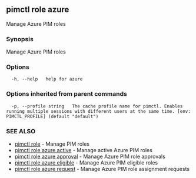 ## pimctl role azure

Manage Azure PIM roles

### Synopsis

Manage Azure PIM roles

### Options

```
  -h, --help   help for azure
```

### Options inherited from parent commands

```
  -p, --profile string   The cache profile name for pimctl. Enables running multiple sessions with different users at the same time. [env: PIMCTL_PROFILE] (default "default")
```

### SEE ALSO

* [pimctl role](pimctl_role.md)	 - Manage PIM roles
* [pimctl role azure active](pimctl_role_azure_active.md)	 - Manage active Azure PIM roles
* [pimctl role azure approval](pimctl_role_azure_approval.md)	 - Manage Azure PIM role approvals
* [pimctl role azure eligible](pimctl_role_azure_eligible.md)	 - Manage Azure PIM eligible roles
* [pimctl role azure request](pimctl_role_azure_request.md)	 - Manage Azure PIM role assignment requests

